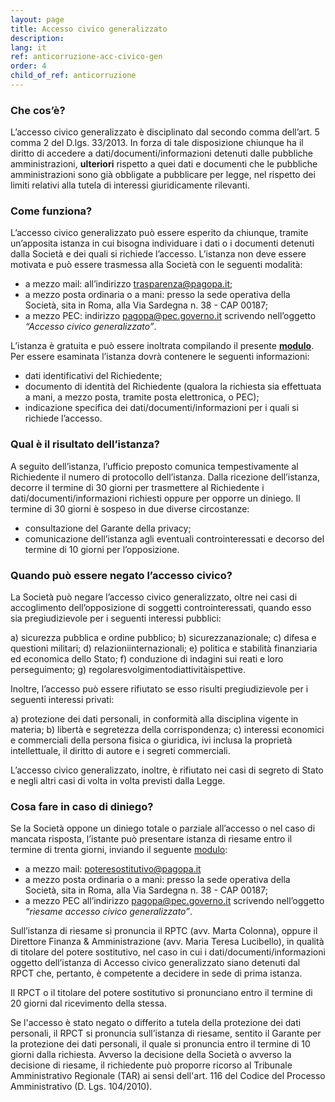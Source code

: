 ```yaml
---
layout: page
title: Accesso civico generalizzato
description: 
lang: it
ref: anticorruzione-acc-civico-gen
order: 4
child_of_ref: anticorruzione
---
```


### Che cos’è?
L’accesso civico generalizzato è disciplinato dal secondo comma dell’art. 5 comma 2 del D.lgs. 33/2013. In forza di tale disposizione chiunque ha il diritto di accedere a dati/documenti/informazioni detenuti dalle pubbliche amministrazioni, **ulteriori** rispetto a quei dati e documenti che le pubbliche amministrazioni sono già obbligate a pubblicare per legge, nel rispetto dei limiti relativi alla tutela di interessi giuridicamente rilevanti.

### Come funziona?
L’accesso civico generalizzato può essere esperito da chiunque, tramite un’apposita istanza in cui bisogna individuare i dati o i documenti detenuti dalla Società e dei quali si richiede l’accesso.
L’istanza non deve essere motivata e può essere trasmessa alla Società con le seguenti modalità:
- a mezzo mail: all’indirizzo <trasparenza@pagopa.it>;
- a mezzo posta ordinaria o a mani: presso la sede operativa della Società, sita in Roma, alla Via Sardegna n. 38 - CAP 00187;
- a mezzo PEC: indirizzo <pagopa@pec.governo.it> scrivendo nell’oggetto _“Accesso civico generalizzato”_.

L’istanza è gratuita e può essere inoltrata compilando il presente **[modulo](../modulo-istanza-accesso-civico-generalizzato.rtf)**. Per essere esaminata l’istanza dovrà contenere le seguenti informazioni:
- dati identificativi del Richiedente;
- documento di identità del Richiedente (qualora la richiesta sia effettuata a mani, a mezzo posta, tramite posta elettronica, o PEC);
- indicazione specifica dei dati/documenti/informazioni per i quali si richiede l’accesso.

### Qual è il risultato dell’istanza?
A seguito dell’istanza, l’ufficio preposto comunica tempestivamente al Richiedente il numero di protocollo dell’istanza. Dalla ricezione dell’istanza, decorre il termine di 30 giorni per trasmettere al Richiedente i dati/documenti/informazioni richiesti oppure per opporre un diniego. Il termine di 30 giorni è sospeso in due diverse circostanze:
- consultazione del Garante della privacy;
- comunicazione dell’istanza agli eventuali controinteressati e decorso del termine di 10 giorni per l’opposizione.

### Quando può essere negato l’accesso civico?
La Società può negare l’accesso civico generalizzato, oltre nei casi di accoglimento dell’opposizione di soggetti controinteressati, quando esso sia pregiudizievole per i seguenti interessi pubblici:

a) sicurezza pubblica e ordine pubblico;
b) sicurezzanazionale;
c) difesa e questioni militari;
d) relazioniinternazionali;
e) politica e stabilità finanziaria ed economica dello Stato;
f) conduzione di indagini sui reati e loro perseguimento;
g) regolaresvolgimentodiattivitàispettive.

Inoltre, l’accesso può essere rifiutato se esso risulti pregiudizievole per i seguenti interessi privati:

a) protezione dei dati personali, in conformità alla disciplina vigente in materia;
b) libertà e segretezza della corrispondenza;
c) interessi economici e commerciali della persona fisica o giuridica, ivi inclusa la proprietà intellettuale, il diritto di autore e i segreti commerciali.

L’accesso civico generalizzato, inoltre, è rifiutato nei casi di segreto di Stato e negli altri casi di volta in volta previsti dalla Legge.

### Cosa fare in caso di diniego?
Se la Società oppone un diniego totale o parziale all’accesso o nel caso di mancata risposta, l’istante può presentare istanza di riesame entro il termine di trenta giorni, inviando il seguente [modulo](../modulo-istanza-potere-esecutivo-generalizzato.rtf):
- a mezzo mail: <poteresostitutivo@pagopa.it>
- a mezzo posta ordinaria o a mani: presso la sede operativa della Società, sita in Roma, alla Via Sardegna n. 38 - CAP 00187;
- a mezzo PEC all’indirizzo pagopa@pec.governo.it scrivendo nell’oggetto _“riesame accesso civico generalizzato”_.

Sull’istanza di riesame si pronuncia il RPTC (avv. Marta Colonna), oppure il Direttore Finanza & Amministrazione (avv. Maria Teresa Lucibello), in qualità di titolare del potere sostitutivo, nel caso in cui i dati/documenti/informazioni oggetto dell’istanza di Accesso civico generalizzato siano detenuti dal RPCT che, pertanto, è competente a decidere in sede di prima istanza.

Il RPCT o il titolare del potere sostitutivo si pronunciano entro il termine di 20 giorni dal ricevimento della stessa.

Se l'accesso è stato negato o differito a tutela della protezione dei dati personali, il RPCT si pronuncia sull’istanza di riesame, sentito il Garante per la protezione dei dati personali, il quale si pronuncia entro il termine di 10 giorni dalla richiesta. Avverso la decisione della Società o avverso la decisione di riesame, il richiedente può proporre ricorso al Tribunale Amministrativo Regionale (TAR) ai sensi dell'art. 116 del Codice del Processo Amministrativo (D. Lgs. 104/2010).
